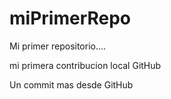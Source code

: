 # miPrimerRepo

Mi primer repositorio....

mi primera contribucion local GitHub

Un commit mas desde GitHub
